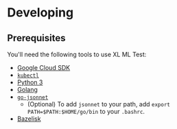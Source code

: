# Developing

## Prerequisites

You'll need the following tools to use XL ML Test:

- [Google Cloud SDK](https://cloud.google.com/sdk/install)
- [`kubectl`](https://kubernetes.io/docs/tasks/tools/install-kubectl/)
- [Python 3](https://www.python.org/downloads/)
- [Golang](https://golang.org/doc/install)
- [`go-jsonnet`](https://github.com/google/go-jsonnet)
  - (Optional) To add `jsonnet` to your path, add `export PATH=$PATH:$HOME/go/bin` to your `.bashrc`.
- [Bazelisk](https://github.com/bazelbuild/bazelisk)
